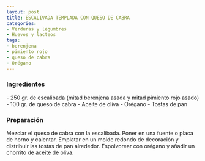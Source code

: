 ```yaml
---
layout: post
title: ESCALIVADA TEMPLADA CON QUESO DE CABRA
categories:
- Verduras y legumbres
- Huevos y lacteos
tags:
- berenjena
- pimiento rojo
- queso de cabra
- Orégano
---
```

<h3>Ingredientes</h3>
- 250 gr. de escalibada (mitad berenjena asada y mitad pimiento rojo asado)
- 100 gr. de queso de cabra
- Aceite de oliva
- Orégano
- Tostas de pan

<h3>Preparación</h3>
Mezclar el queso de cabra con la escalibada. Poner en una fuente o placa de horno y calentar. Emplatar en un molde redondo de decoración y distribuir las tostas de pan alrededor. Espolvorear con orégano y añadir un chorrito de aceite de oliva.